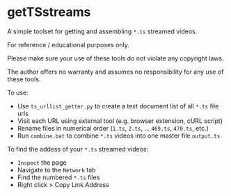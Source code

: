 # getTSstreams

A simple toolset for getting and assembling `*.ts` streamed videos. 

For reference / educational purposes only.

Please make sure your use of these tools do not violate any copyright laws. 

The author offers no warranty and assumes no responsibility for any use of these tools.

To use:
- Use `ts_urllist_getter.py` to create a text document list of all `*.ts` file urls
- Visit each URL using external tool (e.g. browser extension, cURL script)
- Rename files in numerical order (`1.ts`, `2.ts`, ... `469.ts`, `470.ts`, etc.)
- Run `combine.bat` to combine `*.ts` videos into one master file `output.ts`  

To find the addess of your `*.ts` streamed videos:
- `Inspect` the page
- Navigate to the `Network` tab
- Find the numbered `*.ts` files
- Right click > Copy Link Address
